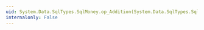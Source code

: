 ```yaml
---
uid: System.Data.SqlTypes.SqlMoney.op_Addition(System.Data.SqlTypes.SqlMoney,System.Data.SqlTypes.SqlMoney)
internalonly: False
---
```

